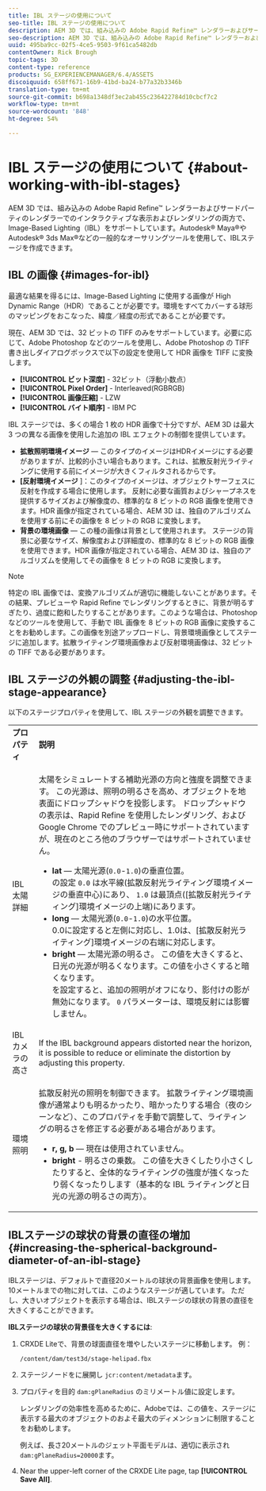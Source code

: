 ```yaml
---
title: IBL ステージの使用について
seo-title: IBL ステージの使用について
description: AEM 3D では、組み込みの Adobe Rapid Refine™ レンダラーおよびサードパーティのレンダラーでのインタラクティブな表示およびレンダリングの両方で、Image-Based Lighting（IBL）をサポートしています。
seo-description: AEM 3D では、組み込みの Adobe Rapid Refine™ レンダラーおよびサードパーティのレンダラーでのインタラクティブな表示およびレンダリングの両方で、Image-Based Lighting（IBL）をサポートしています。
uuid: 495ba9cc-02f5-4ce5-9503-9f61ca5482db
contentOwner: Rick Brough
topic-tags: 3D
content-type: reference
products: SG_EXPERIENCEMANAGER/6.4/ASSETS
discoiquuid: 658ff671-16b9-41bd-ba24-b77a32b3346b
translation-type: tm+mt
source-git-commit: b698a1348df3ec2ab455c236422784d10cbcf7c2
workflow-type: tm+mt
source-wordcount: '848'
ht-degree: 54%

---
```



# IBL ステージの使用について {#about-working-with-ibl-stages}

AEM 3D では、組み込みの Adobe Rapid Refine™ レンダラーおよびサードパーティのレンダラーでのインタラクティブな表示およびレンダリングの両方で、Image-Based Lighting（IBL）をサポートしています。Autodesk® Maya®やAutodesk® 3ds Max®などの一般的なオーサリングツールを使用して、IBLステージを作成できます。

## IBL の画像 {#images-for-ibl}

最適な結果を得るには、Image-Based Lighting に使用する画像が High Dynamic Range（HDR）であることが必要です。環境をすべてカバーする球形のマッピングをおこなった、緯度／経度の形式であることが必要です。

現在、AEM 3D では、32 ビットの TIFF のみをサポートしています。必要に応じて、Adobe Photoshop などのツールを使用し、Adobe Photoshop の TIFF 書き出しダイアログボックスで以下の設定を使用して HDR 画像を TIFF に変換します。

* **[!UICONTROL ビット深度]** - 32ビット（浮動小数点）
* **[!UICONTROL Pixel Order]** - Interleaved(RGBRGB)
* **[!UICONTROL 画像圧縮]** - LZW
* **[!UICONTROL バイト順序]** - IBM PC

IBL ステージでは、多くの場合 1 枚の HDR 画像で十分ですが、AEM 3D は最大 3 つの異なる画像を使用した追加の IBL エフェクトの制御を提供しています。

* **拡散照明環境イメージ** — このタイプのイメージはHDRイメージにする必要がありますが、比較的小さい場合もあります。これは、拡散反射光ライティングに使用する前にイメージが大きくフィルタされるからです。
* **[反射環境イメージ** ]：このタイプのイメージは、オブジェクトサーフェスに反射を作成する場合に使用します。 反射に必要な画質およびシャープネスを提供するサイズおよび解像度の、標準的な 8 ビットの RGB 画像を使用できます。HDR 画像が指定されている場合、AEM 3D は、独自のアルゴリズムを使用する前にその画像を 8 ビットの RGB に変換します。
* **背景の環境画像** — この種の画像は背景として使用されます。 ステージの背景に必要なサイズ、解像度および詳細度の、標準的な 8 ビットの RGB 画像を使用できます。HDR 画像が指定されている場合、AEM 3D は、独自のアルゴリズムを使用してその画像を 8 ビットの RGB に変換します。

>[!NOTE]
>
>特定の IBL 画像では、変換アルゴリズムが適切に機能しないことがあります。その結果、プレビューや Rapid Refine でレンダリングするときに、背景が明るすぎたり、過度に飽和したりすることがあります。このような場合は、Photoshop などのツールを使用して、手動で IBL 画像を 8 ビットの RGB 画像に変換することをお勧めします。この画像を別途アップロードし、背景環境画像としてステージに追加します。拡散ライティング環境画像および反射環境画像は、32 ビットの TIFF である必要があります。

## IBL ステージの外観の調整 {#adjusting-the-ibl-stage-appearance}

以下のステージプロパティを使用して、IBL ステージの外観を調整できます。

<table> 
 <tbody> 
  <tr> 
   <td><strong>プロパティ</strong><br /> </td> 
   <td><strong>説明</strong></td> 
  </tr> 
  <tr> 
   <td>IBL 太陽詳細</td> 
   <td><p>太陽をシミュレートする補助光源の方向と強度を調整できます。 <span class="diff-html-added">この光源は、照明の明るさを高め、オブジェクトを地表面にドロップシャドウを投影します。 ドロップシャドウの表示は、Rapid Refine を使用したレンダリング、および Google Chrome でのプレビュー時にサポートされていますが、現在のところ他のブラウザーではサポートされていません。</span></p> 
    <ul> 
     <li><strong>lat</strong> — 太陽光源(<code>0.0</code>-<code>1.0</code>)の垂直位置。<br /> の設定 <code>0.0</code> は水平線(拡散反射光ライティング環境イメージの垂直中心)にあり、 <code>1.0</code> は最頂点([拡散反射光ライティング]環境イメージの上端)にあります。</li> 
     <li><strong>long</strong> — 太陽光源(<code>0.0</code>-<code>1.0</code>)の水平位置。<br /> 0.0に設定すると左側に対応し、1.0は、[拡散反射光ライティング]環境イメージの右端に対応します。<br /> </li> 
     <li><strong>bright</strong> — 太陽光源の明るさ。 この値を大きくすると、日光の光源が明るくなります。この値を小さくすると暗くなります。<br /> を設定すると、追加の照明がオフになり、影付けの影が無効になります。 <code>0</code> パラメーターは、環境反射には影響しません。<br /> </li> 
    </ul> </td> 
  </tr> 
  <tr> 
   <td>IBL カメラの高さ</td> 
   <td>If the IBL background appears distorted near the horizon, it is possible to reduce or eliminate the distortion by adjusting this property. <br /> </td> 
  </tr> 
  <tr> 
   <td>環境照明</td> 
   <td><p><span class="diff-html-added">拡散反射光の照明を制御できます。 拡散ライティング環境画像が通常よりも明るかったり、暗かったりする場合（夜のシーンなど）、このプロパティを手動で調整して、ライティングの明るさを修正する必要がある場合があります。</span></p> 
    <ul> 
     <li><strong>r, g, b</strong> — 現在は使用されていません。</li> 
     <li><strong>bright</strong> - <span class="diff-html-added">明るさの乗数。 この値を大きくしたり小さくしたりすると、全体的なライティングの強度が強くなったり弱くなったりします（基本的な IBL ライティングと日光の光源の明るさの両方）。</span></li> 
    </ul> </td> 
  </tr> 
 </tbody> 
</table>

## IBLステージの球状の背景の直径の増加 {#increasing-the-spherical-background-diameter-of-an-ibl-stage}

IBLステージは、デフォルトで直径20メートルの球状の背景画像を使用します。 10メートルまでの物に対しては、このようなステージが適しています。 ただし、大きいオブジェクトを表示する場合は、IBLステージの球状の背景の直径を大きくすることができます。

**IBLステージの球状の背景径を大きくするには**:

1. CRXDE Liteで、背景の球面直径を増やしたいステージに移動します。 例：

   `/content/dam/test3d/stage-helipad.fbx`

1. ステージノードをに展開し `jcr:content/metadata`ます。
1. プロパティを目的 `dam:gPlaneRadius` のミリメートル値に設定します。

   レンダリングの効率性を高めるために、Adobeでは、この値を、ステージに表示する最大のオブジェクトのおよそ最大のディメンションに制限することをお勧めします。

   例えば、長さ20メートルのジェット平面モデルは、適切に表示され `dam:gPlaneRadius=20000`ます。

1. Near the upper-left corner of the CRXDE Lite page, tap **[!UICONTROL Save All]**.

